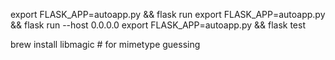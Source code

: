 export FLASK_APP=autoapp.py && flask run
export FLASK_APP=autoapp.py && flask run --host 0.0.0.0
export FLASK_APP=autoapp.py && flask test

brew install libmagic # for mimetype guessing
